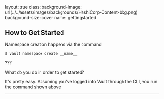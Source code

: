layout: true
class: 
background-image: url(../../assets/images/backgrounds/HashiCorp-Content-bkg.png)
background-size: cover
name: gettingstarted

## How to Get Started

Namespace creation happens via the command

```bash
$ vault namespace create __name__
```



???

What do you do in order to get started? 

It's pretty easy. Assuming you've logged into Vault through the CLI, you run the command shown above

---
